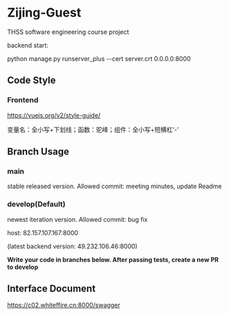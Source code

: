 # Zijing-Guest
THSS software engineering course project

backend start:

python manage.py runserver_plus --cert server.crt 0.0.0.0:8000

## Code Style
### Frontend
https://vuejs.org/v2/style-guide/

变量名：全小写+下划线；函数：驼峰；组件：全小写+短横杠‘-’
## Branch Usage
### main
stable released version. Allowed commit: meeting minutes, update Readme
### develop(Default)
newest iteration version. Allowed commit: bug fix

host: 82.157.107.167:8000

(latest backend version: 49.232.106.46:8000)

**Write your code in branches below. After passing tests, create a new PR to develop**



## Interface Document
https://c02.whiteffire.cn:8000/swagger
